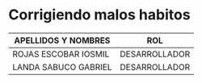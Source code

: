 # Corrigiendo malos habitos  
| APELLIDOS Y NOMBRES   |      ROL      |
|-----------------------|---------------|
| ROJAS ESCOBAR IOSMIL  | DESARROLLADOR |
| LANDA SABUCO GABRIEL  | DESARROLLADOR |

